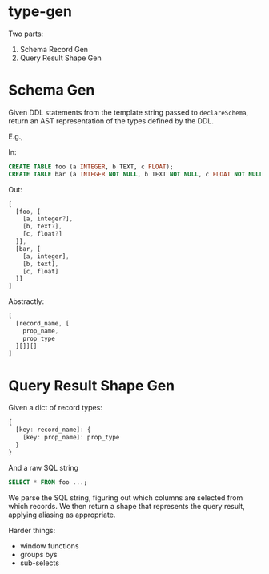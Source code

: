 # type-gen

Two parts:

1. Schema Record Gen
2. Query Result Shape Gen

# Schema Gen

Given DDL statements from the template string passed to `declareSchema`, return an AST representation of the types defined by the DDL.

E.g.,

In:
```sql
CREATE TABLE foo (a INTEGER, b TEXT, c FLOAT);
CREATE TABLE bar (a INTEGER NOT NULL, b TEXT NOT NULL, c FLOAT NOT NULL);
```

Out:
```ts
[
  [foo, [
    [a, integer?],
    [b, text?],
    [c, float?]
  ]],
  [bar, [
    [a, integer],
    [b, text],
    [c, float]
  ]]
]
```

Abstractly:

```ts
[
  [record_name, [
    prop_name,
    prop_type
  ][]][]
]
```

# Query Result Shape Gen

Given a dict of record types:

```ts
{
  [key: record_name]: {
    [key: prop_name]: prop_type
  }
}
```

And a raw SQL string

```sql
SELECT * FROM foo ...;
```

We parse the SQL string, figuring out which columns are selected from which records. We then return a shape that represents the query result, applying aliasing as appropriate.

Harder things:
- window functions
- groups bys
- sub-selects
